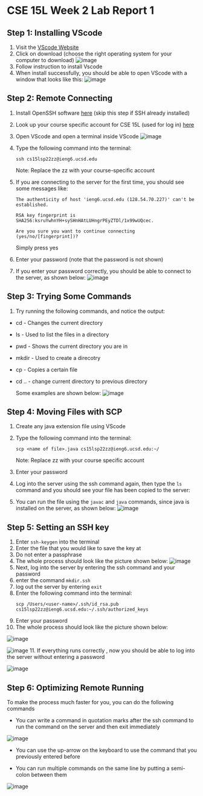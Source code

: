 # CSE 15L Week 2 Lab Report 1

## Step 1: Installing VScode
1. Visit the [VScode Website](https://code.visualstudio.com/)
2. Click on download (choose the right operating system for your computer to download)
![image](lab.png)
3. Follow instruction to install Vscode
4. When install successfully, you should be able to open VScode with a window that looks like this: 
![image](lab2.jpeg)


## Step 2: Remote Connecting
1. Install OpenSSH software [here](https://docs.microsoft.com/en-us/windows-server/administration/openssh/openssh_install_firstuse) (skip this step if SSH already installed)
2. Look up your course specific account for CSE 15L (used for log in) [here](https://sdacs.ucsd.edu/~icc/index.php
)
3. Open VScode and open a terminal inside VScode
![image](lab3.jpg)
4. Type the following command into the terminal:

    `ssh cs15lsp22zz@ieng6.ucsd.edu`

    Note: Replace the zz with your course-specific account
5. If you are connecting to the server for the first time, you should see some messages like: 
    ```
    The authenticity of host 'ieng6.ucsd.edu (128.54.70.227)' can't be established.

    RSA key fingerprint is SHA256:ksruYwhnYH+sySHnHAtLUHngrPEyZTDl/1x99wUQcec.

    Are you sure you want to continue connecting (yes/no/[fingerprint])?
    ```
    Simply press yes
6. Enter your password (note that the password is not shown)
7. If you enter your password correctly, you should be able to connect to the server, as shown below: 
![image](lab4.jpeg)

## Step 3: Trying Some Commands
1. Try running the following commands, and notice the output:
* cd - Changes the current directory
* ls - Used to list the files in a directory
* pwd - Shows the current directory you are in
* mkdir - Used to create a direcotry
* cp - Copies a certain file
* cd .. - change current directory to previous directory

    Some examples are shown below:
    ![image](lab5.png)

## Step 4: Moving Files with SCP
1. Create any java extension file using VScode
2. Type the following command into the terminal:

    `scp <name of file>.java cs15lsp22zz@ieng6.ucsd.edu:~/`
    
    Note: Replace zz with your course specific account

3. Enter your password
4. Log into the server using the ssh command again, then type the `ls` command and you should see your file has been copied to the server:
5. You can run the file using the `javac` and `java` commands, since java is installed on the server, as shown below: 
![image](lab6.jpeg)

## Step 5: Setting an SSH key
1. Enter `ssh-keygen` into the terminal
2. Enter the file that you would like to save the key at
3. Do not enter a passphrase
4. The whole process should look like the picture shown below: 
![image](lab7.jpg)
5. Next, log into the server by entering the ssh command and your password
6. enter the command `mkdir.ssh`
7. log out the server by entering `exit`
8. Enter the following command into the terminal:
    ```
    scp /Users/<user-name>/.ssh/id_rsa.pub cs15lsp22zz@ieng6.ucsd.edu:~/.ssh/authorized_keys
    ```
9. Enter your password
10. The whole process should look like the picture shown below: 

![image](lab8.jpg)

![image](lab9.jpg)
11. If everything runs correctly , now you should be able to log into the server without entering a password

![image](10.jpg)

## Step 6: Optimizing Remote Running
To make the process much faster for you, you can do
the following commands

* You can write a command in quotation marks after the ssh command to run the command on the server and then exit immediately

![image](11.jpg)

* You can use the up-arrow on the keyboard to use the command that you previously entered before

* You can run multiple commands on the same line by putting a semi-colon between them

![image](12.jpg)


    

